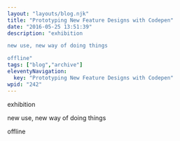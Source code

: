 ```yaml
---
layout: "layouts/blog.njk"
title: "Prototyping New Feature Designs with Codepen"
date: "2016-05-25 13:51:39"
description: "exhibition

new use, new way of doing things

offline"
tags: ["blog","archive"]
eleventyNavigation:
  key: "Prototyping New Feature Designs with Codepen"
wpid: "242"
---
```

exhibition

new use, new way of doing things

offline